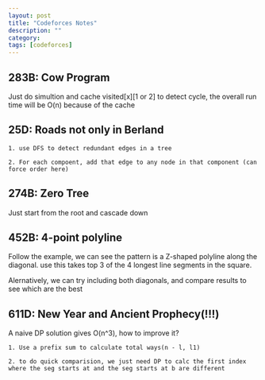```yaml
---
layout: post
title: "Codeforces Notes"
description: ""
category: 
tags: [codeforces]
---
```


283B: Cow Program
------------
Just do simultion and cache visited[x][1 or 2] to detect cycle, the overall run time will be O(n) because of the cache


25D: Roads not only in Berland
-----------
```
1. use DFS to detect redundant edges in a tree

2. For each compoent, add that edge to any node in that component (can force order here)
```


274B: Zero Tree
------------
Just start from the root and cascade down


452B: 4-point polyline
-----------
Follow the example, we can see the pattern is a Z-shaped polyline along the diagonal. use this takes top 3 of the 4 longest line segments in the square. 

Alernatively, we can try including both diagonals, and compare results to see which are the best



611D: New Year and Ancient Prophecy(!!!)
-----------
A naive DP solution gives O(n^3), how to improve it?
```
1. Use a prefix sum to calculate total ways(n - l, l1)

2. to do quick comparision, we just need DP to calc the first index where the seg starts at and the seg starts at b are different

```

